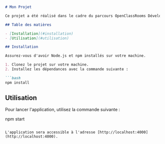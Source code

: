 ```markdown
# Mon Projet

Ce projet a été réalisé dans le cadre du parcours OpenClassRooms Développeur Web et il permet de gérer le backend d'un site de gestion de livres. Il utilise Node.js, Express, MongoDB, Multer et Sharp.

## Table des matières

- [Installation](#installation)
- [Utilisation](#utilisation)

## Installation

Assurez-vous d'avoir Node.js et npm installés sur votre machine.

1. Clonez le projet sur votre machine.
2. Installez les dépendances avec la commande suivante :

```bash
npm install
```

## Utilisation

Pour lancer l'application, utilisez la commande suivante :

npm start
```

L'application sera accessible à l'adresse [http://localhost:4000](http://localhost:4000).
